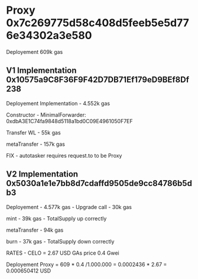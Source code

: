 # Proxy 0x7c269775d58c408d5feeb5e5d776e34302a3e580

Deployement 609k gas

## V1 Implementation 0x10575a9C8F36F9F42D7DB71Ef179eD9BEf8Df238

Deployement Implementation - 4.552k gas

Constructor - MinimalForwarder: 0xdbA3E1C74fa9848d5118a1bd0C09E4961050F7EF

Transfer WL - 55k gas

metaTransfer - 157k gas

FIX - autotasker requires request.to to be Proxy

## V2 Implementation 0x5030a1e1e7bb8d7cdaffd9505de9cc84786b5db3

Deployement - 4.577k gas - Upgrade call - 30k gas

mint - 39k gas - TotalSupply up correctly

metaTransfer - 94k gas

burn - 37k gas - TotalSupply down correctly

RATES - CELO = 2.67 USD
GAs price 0.4 Gwei

Deployement Proxy = 609 * 0.4 /1.000.000 = 0.0002436 * 2.67 = 0.000650412 USD
